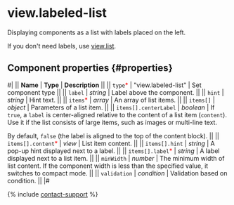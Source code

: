# view.labeled-list

Displaying components as a list with labels placed on the left.

If you don't need labels, use [view.list](view.list.md).

## Component properties {#properties}

#|
|| **Name** | **Type** | **Description** ||
|| `type`<span style="color: red">\*</span> | "view.labeled-list" | Set component type ||
|| `label` | _string_ | Label above the component. ||
|| `hint` | _string_ | Hint text. ||
|| `items`<span style="color: red">\*</span> | _array_ | An array of list items. ||
|| `items[]` | _object_ | Parameters of a list item. ||
|| `items[].centerLabel` | _boolean_ | If `true`, a `label` is center-aligned relative to the content of a list item (`content`). Use it if the list consists of large items, such as images or multi-line text.

By default, `false` (the label is aligned to the top of the content block). ||
|| `items[].content`<span style="color: red">\*</span> | _view_ | List item content. ||
|| `items[].hint` | _string_ | A pop-up hint displayed next to a label. ||
|| `items[].label`<span style="color: red">\*</span> | _string_ | A label displayed next to a list item. ||
|| `minWidth` | _number_ | The minimum width of list content. If the component width is less than the specified value, it switches to compact mode. ||
|| `validation` | _condition_ | Validation based on condition. ||
|#

{% include [contact-support](../_includes/contact-support.md) %}
